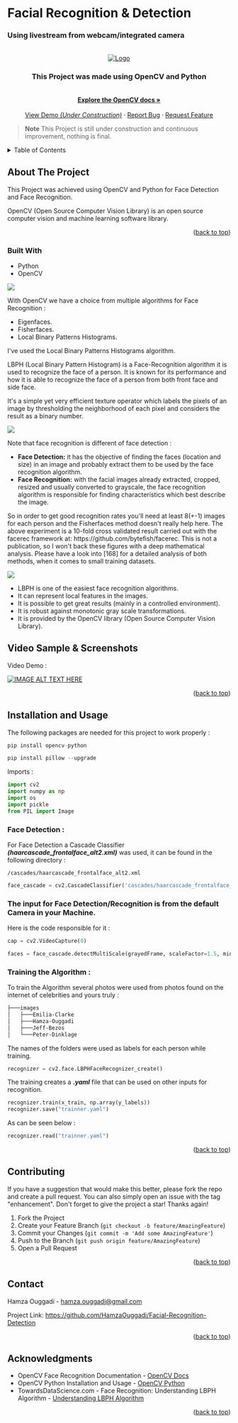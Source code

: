 <h1>Facial Recognition & Detection</h1>

<h3>Using livestream from webcam/integrated camera</h3>

<!-- PROJECT LOGO -->
<br />
<div align="center">
  <a href="https://github.com/HamzaOuggadi/ProductManagement-synthese-microservice">
    <img src="/readmeImgs/img.png" alt="Logo">
  </a>

<h3 align="center">This Project was made using OpenCV and Python</h3>

  <p align="center">
    <br />
    <a href="https://docs.opencv.org/4.7.0/da/d60/tutorial_face_main.html"><strong>Explore the OpenCV docs »</strong></a>
    <br />
    <br />
    <a href="https://github.com/HamzaOuggadi/Facial-Recognition-Detection">View Demo <em>(Under Construction)</em></a>
    ·
    <a href="https://github.com/HamzaOuggadi/Facial-Recognition-Detection/issues">Report Bug</a>
    ·
    <a href="https://github.com/HamzaOuggadi/Facial-Recognition-Detection/issues">Request Feature</a>
  </p>
</div>


> **Note**
> This Project is still under construction and continuous improvement, nothing is final.

<!-- TABLE OF CONTENTS -->
<details>
  <summary>Table of Contents</summary>
  <ol>
    <li><a href="#about-the-project">About The Project</a></li>
    <li><a href="#built-with">Built With</a></li>
    <li><a href="#screenshots">Screenshots</a></li>
    <li><a href="#installation-and-usage">Installation and usage</a></li>
    <li><a href="#class-diagrams">Class Diagrams</a></li>
    <li><a href="#contributing">Contributing</a></li>
    <li><a href="#contact">Contact</a></li>
    <li><a href="#acknowledgments">Acknowledgments</a></li>
  </ol>
</details>


<!-- ABOUT THE PROJECT -->
## About The Project

<p>This Project was achieved using OpenCV and Python for Face Detection and Face Recognition.</p>

<p>OpenCV (Open Source Computer Vision Library) is an open source computer vision and machine learning software library.</p>


<p align="right">(<a href="#readme-top">back to top</a>)</p>


### Built With

<ul>
<li>Python</li>
<li>OpenCV</li>
</ul>

<img align="center" src="/readmeImgs/img_1.png">


<p>With OpenCV we have a choice from multiple algorithms for Face Recognition : </p>

<ul>
    <li>Eigenfaces.</li>
    <li>Fisherfaces.</li>
    <li>Local Binary Patterns Histograms.</li>
</ul>

<p>I've used the Local Binary Patterns Histograms algorithm.</p>

<p>LBPH (Local Binary Pattern Histogram) is a Face-Recognition algorithm it is used to recognize the face of a person. It is known for its performance and how it is able to recognize the face of a person from both front face and side face.</p>

<p>It's a simple yet very efficient texture operator which labels the pixels of an image by thresholding the neighborhood of each pixel and considers the result as a binary number.</p>

<img align="center" src="/readmeImgs/LBPH.png">

<p>Note that face recognition is different of face detection :</p>

<ul>
    <li><b>Face Detection:</b> it has the objective of finding the faces (location and size) in an image and probably extract them to be used by the face recognition algorithm.</li>
    <li><b>Face Recognition:</b> with the facial images already extracted, cropped, resized and usually converted to grayscale, the face recognition algorithm is responsible for finding characteristics which best describe the image.</li>
</ul>

<p>So in order to get good recognition rates you'll need at least 8(+-1) images for each person and the Fisherfaces method doesn't really help here. The above experiment is a 10-fold cross validated result carried out with the facerec framework at: https://github.com/bytefish/facerec. This is not a publication, so I won't back these figures with a deep mathematical analysis. Please have a look into [168] for a detailed analysis of both methods, when it comes to small training datasets.</p>

<img align="center" src="/readmeImgs/DBSize.png">

<ul>
    <li>LBPH is one of the easiest face recognition algorithms.</li>
    <li>It can represent local features in the images.</li>
    <li>It is possible to get great results (mainly in a controlled environment).</li>
    <li>It is robust against monotonic gray scale transformations.</li>
    <li>It is provided by the OpenCV library (Open Source Computer Vision Library).</li>
</ul>

## Video Sample & Screenshots

<p>Video Demo :</p>

[![IMAGE ALT TEXT HERE](https://img.youtube.com/vi/rZxZHQHujmg/0.jpg)](https://www.youtube.com/watch?v=rZxZHQHujmg)


<p align="right">(<a href="#readme-top">back to top</a>)</p>


## Installation and Usage

The following packages are needed for this project to work properly : 

```python
pip install opencv-python
```

```python
pip install pillow --upgrade
```

<p>Imports :</p>

```python
import cv2
import numpy as np
import os
import pickle
from PIL import Image
```

<h3>Face Detection :</h3>

<p>For Face Detection a Cascade Classifier <em><b>(haarcascade_frontalface_alt2.xml)</b></em> was used, it can be found in the following directory :</p>

```shell
/cascades/haarcascade_frontalface_alt2.xml
```

```python
face_cascade = cv2.CascadeClassifier('cascades/haarcascade_frontalface_alt2.xml')
```

<h3>The input for Face Detection/Recognition is from the default Camera in your Machine.</h3>
<p>Here is the code responsible for it :</p>

```python
cap = cv2.VideoCapture(0)
```

```python
faces = face_cascade.detectMultiScale(grayedFrame, scaleFactor=1.5, minNeighbors=5)
```
<h3>Training the Algorithm :</h3>

<p>To train the Algorithm several photos were used from photos found on the internet of celebrities and yours truly :</p>

```bash
├───images
│   ├───Emilia-Clarke
│   ├───Hamza-Ouggadi
│   ├───Jeff-Bezos
│   └───Peter-Dinklage
```

<p>The names of the folders were used as labels for each person while training.</p>

```python
recognizer = cv2.face.LBPHFaceRecognizer_create()
```

<p>The training creates a <em><b>.yaml</b></em> file that can be used on other inputs for recognition.</p>

```python
recognizer.train(x_train, np.array(y_labels))
recognizer.save("trainner.yaml")
```

<p>As can be seen below :</p>

```python
recognizer.read("trainner.yaml")
```

<p align="right">(<a href="#readme-top">back to top</a>)</p>

## Contributing

If you have a suggestion that would make this better, please fork the repo and create a pull request. You can also simply open an issue with the tag "enhancement".
Don't forget to give the project a star! Thanks again!

1. Fork the Project
2. Create your Feature Branch (`git checkout -b feature/AmazingFeature`)
3. Commit your Changes (`git commit -m 'Add some AmazingFeature'`)
4. Push to the Branch (`git push origin feature/AmazingFeature`)
5. Open a Pull Request

<p align="right">(<a href="#readme-top">back to top</a>)</p>


<!-- CONTACT -->
## Contact

Hamza Ouggadi - hamza.ouggadi@gmail.com

Project Link: https://github.com/HamzaOuggadi/Facial-Recognition-Detection

<p align="right">(<a href="#readme-top">back to top</a>)</p>



<!-- ACKNOWLEDGMENTS -->
## Acknowledgments

<ul>
    <li>OpenCV Face Recognition Documentation - <a href="https://docs.opencv.org/4.7.0/da/d60/tutorial_face_main.html">OpenCV Docs</a></li>
    <li>OpenCV Python Installation and Usage - <a href="https://pypi.org/project/opencv-python/">OpenCV Python</a></li>
    <li>TowardsDataScience.com - Face Recognition: Understanding LBPH Algorithm - <a href="https://towardsdatascience.com/face-recognition-how-lbph-works-90ec258c3d6b">Understanding LBPH Algorithm</a></li>
</ul>


<p align="right">(<a href="#readme-top">back to top</a>)</p>
